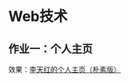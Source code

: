 <!--
 * @描述: README文档
 * @作者: 李天红
 * @Date: 2019-08-30 18:54:14
 * @LastEditors: 李天红
 * @LastEditTime: 2019-08-30 18:55:59
 -->
# Web技术
## 作业一：个人主页
效果：[李天红的个人主页（朴素版）](https://t.cn/Ai8kz6pj)
